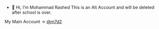 - 👋 Hi, I’m Mohammad Rashed
This is an Alt Account and will be deleted after school is over.

My Main Account -> <a href="https://github.com/m7d2">@m7d2</a>
<!---
Mohammad-Rashed/Mohammad-Rashed is a ✨ special ✨ repository because its `README.md` (this file) appears on your GitHub profile.
You can click the Preview link to take a look at your changes.
--->
